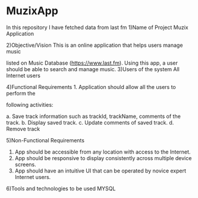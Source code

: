 # MuzixApp
In this repository I have fetched data from last fm
1)Name of Project Muzix Application

2)Objective/Vision This is an online application that helps users manage music

listed on Music Database (https://www.last.fm).
Using this app, a user should be able to search and
manage music.
3)Users of the system All Internet users

4)Functional
Requirements 1. Application should allow all the users to perform the

following activities:

a. Save track information such as trackId,
trackName, comments of the track.
b. Display saved track.
c. Update comments of saved track.
d. Remove track

5)Non-Functional
Requirements

1. App should be accessible from any location with access
to the Internet.
2. App should be responsive to display consistently across
multiple device screens.
3. App should have an intuitive UI that can be operated by
novice expert Internet users.

6)Tools and technologies
to be used
MYSQL
